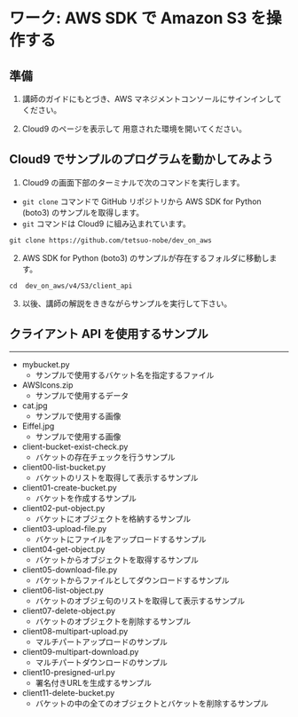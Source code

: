 # ワーク: AWS SDK で Amazon S3 を操作する

## 準備

1. 講師のガイドにもとづき、AWS マネジメントコンソールにサインインしてください。

2. Cloud9 のページを表示して 用意された環境を開いてください。

## Cloud9 でサンプルのプログラムを動かしてみよう

1. Cloud9 の画面下部のターミナルで次のコマンドを実行します。
  - `git clone` コマンドで GitHub リポジトリから AWS SDK for Python (boto3) のサンプルを取得します。
  - `git` コマンドは Cloud9 に組み込まれています。
  ```
  git clone https://github.com/tetsuo-nobe/dev_on_aws
  ```

2. AWS SDK for Python (boto3) のサンプルが存在するフォルダに移動します。

  ```
  cd  dev_on_aws/v4/S3/client_api
  ```

3. 以後、講師の解説をききながらサンプルを実行して下さい。

## クライアント API を使用するサンプル

***
- mybucket.py
  - サンプルで使用するバケット名を指定するファイル
- AWSIcons.zip
  - サンプルで使用するデータ
- cat.jpg
  - サンプルで使用する画像
- Eiffel.jpg
  - サンプルで使用する画像
- client-bucket-exist-check.py
  - バケットの存在チェックを行うサンプル
- client00-list-bucket.py
  - バケットのリストを取得して表示するサンプル
- client01-create-bucket.py
  - バケットを作成するサンプル
- client02-put-object.py
  - バケットにオブジェクトを格納するサンプル
- client03-upload-file.py
  - バケットにファイルをアップロードするサンプル
- client04-get-object.py
  - バケットからオブジェクトを取得するサンプル
- client05-download-file.py
  - バケットからファイルとしてダウンロードするサンプル
- client06-list-object.py
  - バケットのオブジェ句のリストを取得して表示するサンプル
- client07-delete-object.py
  - バケットのオブジェクトを削除するサンプル
- client08-multipart-upload.py
  - マルチパートアップロードのサンプル
- client09-multipart-download.py
  - マルチパートダウンロードのサンプル
- client10-presigned-url.py
  - 署名付きURLを生成するサンプル
- client11-delete-bucket.py
  - バケットの中の全てのオブジェクトとバケットを削除するサンプル